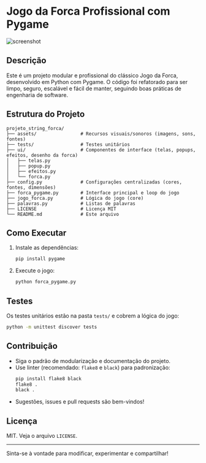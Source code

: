# Jogo da Forca Profissional com Pygame

![screenshot](assets/forca_screenshot.png)

## Descrição

Este é um projeto modular e profissional do clássico Jogo da Forca, desenvolvido em Python com Pygame. O código foi refatorado para ser limpo, seguro, escalável e fácil de manter, seguindo boas práticas de engenharia de software.

## Estrutura do Projeto

```
projeto_string_forca/
├── assets/                # Recursos visuais/sonoros (imagens, sons, fontes)
├── tests/                 # Testes unitários
├── ui/                    # Componentes de interface (telas, popups, efeitos, desenho da forca)
│   ├── telas.py
│   ├── popup.py
│   ├── efeitos.py
│   └── forca.py
├── config.py              # Configurações centralizadas (cores, fontes, dimensões)
├── forca_pygame.py        # Interface principal e loop do jogo
├── jogo_forca.py          # Lógica do jogo (core)
├── palavras.py            # Listas de palavras
├── LICENSE                # Licença MIT
└── README.md              # Este arquivo
```

## Como Executar

1. Instale as dependências:
   ```bash
   pip install pygame
   ```
2. Execute o jogo:
   ```bash
   python forca_pygame.py
   ```

## Testes

Os testes unitários estão na pasta `tests/` e cobrem a lógica do jogo:

```bash
python -m unittest discover tests
```

## Contribuição

- Siga o padrão de modularização e documentação do projeto.
- Use linter (recomendado: `flake8` e `black`) para padronização:
  ```bash
  pip install flake8 black
  flake8 .
  black .
  ```
- Sugestões, issues e pull requests são bem-vindos!

## Licença

MIT. Veja o arquivo `LICENSE`.

---

Sinta-se à vontade para modificar, experimentar e compartilhar!
